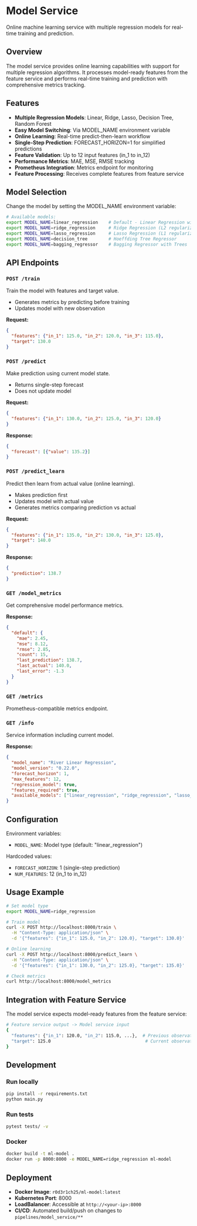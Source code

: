 # Model Service

Online machine learning service with multiple regression models for real-time training and prediction.

## Overview

The model service provides online learning capabilities with support for multiple regression algorithms. It processes model-ready features from the feature service and performs real-time training and prediction with comprehensive metrics tracking.

## Features

- **Multiple Regression Models**: Linear, Ridge, Lasso, Decision Tree, Random Forest
- **Easy Model Switching**: Via MODEL_NAME environment variable
- **Online Learning**: Real-time predict-then-learn workflow
- **Single-Step Prediction**: FORECAST_HORIZON=1 for simplified predictions
- **Feature Validation**: Up to 12 input features (in_1 to in_12)
- **Performance Metrics**: MAE, MSE, RMSE tracking
- **Prometheus Integration**: Metrics endpoint for monitoring
- **Feature Processing**: Receives complete features from feature service

## Model Selection

Change the model by setting the MODEL_NAME environment variable:

```bash
# Available models:
export MODEL_NAME=linear_regression    # Default - Linear Regression with StandardScaler
export MODEL_NAME=ridge_regression     # Ridge Regression (L2 regularization)
export MODEL_NAME=lasso_regression     # Lasso Regression (L1 regularization)  
export MODEL_NAME=decision_tree        # Hoeffding Tree Regressor
export MODEL_NAME=bagging_regressor    # Bagging Regressor with Trees
```

## API Endpoints

### `POST /train`
Train the model with features and target value.
- Generates metrics by predicting before training
- Updates model with new observation

**Request:**
```json
{
  "features": {"in_1": 125.0, "in_2": 120.0, "in_3": 115.0},
  "target": 130.0
}
```

### `POST /predict`
Make prediction using current model state.
- Returns single-step forecast
- Does not update model

**Request:**
```json
{
  "features": {"in_1": 130.0, "in_2": 125.0, "in_3": 120.0}
}
```

**Response:**
```json
{
  "forecast": [{"value": 135.2}]
}
```

### `POST /predict_learn`
Predict then learn from actual value (online learning).
- Makes prediction first
- Updates model with actual value
- Generates metrics comparing prediction vs actual

**Request:**
```json
{
  "features": {"in_1": 135.0, "in_2": 130.0, "in_3": 125.0},
  "target": 140.0
}
```

**Response:**
```json
{
  "prediction": 138.7
}
```

### `GET /model_metrics`
Get comprehensive model performance metrics.

**Response:**
```json
{
  "default": {
    "mae": 2.45,
    "mse": 8.12,
    "rmse": 2.85,
    "count": 15,
    "last_prediction": 138.7,
    "last_actual": 140.0,
    "last_error": -1.3
  }
}
```

### `GET /metrics`
Prometheus-compatible metrics endpoint.

### `GET /info`
Service information including current model.

**Response:**
```json
{
  "model_name": "River Linear Regression",
  "model_version": "0.22.0",
  "forecast_horizon": 1,
  "max_features": 12,
  "regression_model": true,
  "features_required": true,
  "available_models": ["linear_regression", "ridge_regression", "lasso_regression", "decision_tree", "bagging_regressor"]
}
```

## Configuration

Environment variables:
- `MODEL_NAME`: Model type (default: "linear_regression")

Hardcoded values:
- `FORECAST_HORIZON`: 1 (single-step prediction)
- `NUM_FEATURES`: 12 (in_1 to in_12)

## Usage Example

```bash
# Set model type
export MODEL_NAME=ridge_regression

# Train model
curl -X POST http://localhost:8000/train \
  -H "Content-Type: application/json" \
  -d '{"features": {"in_1": 125.0, "in_2": 120.0}, "target": 130.0}'

# Online learning
curl -X POST http://localhost:8000/predict_learn \
  -H "Content-Type: application/json" \
  -d '{"features": {"in_1": 130.0, "in_2": 125.0}, "target": 135.0}'

# Check metrics
curl http://localhost:8000/model_metrics
```

## Integration with Feature Service

The model service expects model-ready features from the feature service:

```bash
# Feature service output -> Model service input
{
  "features": {"in_1": 120.0, "in_2": 115.0, ...},  # Previous observations as lags
  "target": 125.0                                    # Current observation as target
}
```

## Development

### Run locally
```bash
pip install -r requirements.txt
python main.py
```

### Run tests
```bash
pytest tests/ -v
```

### Docker
```bash
docker build -t ml-model .
docker run -p 8000:8000 -e MODEL_NAME=ridge_regression ml-model
```

## Deployment

- **Docker Image**: `r0d3r1ch25/ml-model:latest`
- **Kubernetes Port**: 8000
- **LoadBalancer**: Accessible at `http://<your-ip>:8000`
- **CI/CD**: Automated build/push on changes to `pipelines/model_service/**`